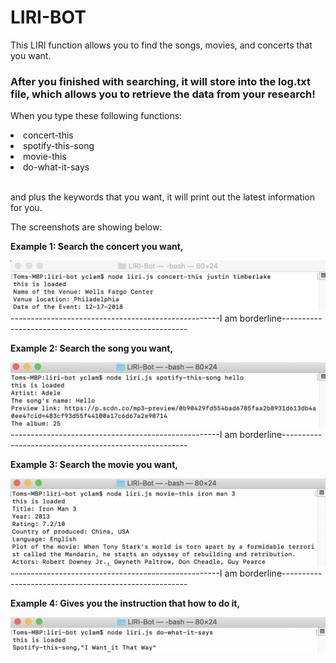 <h1><strong>LIRI-BOT</strong></h1>

<p>This LIRI function allows you to find the songs, movies, and concerts that you want.</p>

<h3><strong>After you finished with searching, it will store into the log.txt file, which allows you to retrieve the data from your research!</strong></h3>

<p>When you type these following functions:</p>
<li>concert-this</li>
<li>spotify-this-song</li>
<li>movie-this</li>
<li>do-what-it-says</li>
<br>
<p>and plus the keywords that you want, it will print out the latest information for you.</p>

<p>The screenshots are showing below:</p>

<p><strong>Example 1: Search the concert you want, </strong></p>

<img src = "https://github.com/tomlam0828/LIRI-Bot/blob/master/ex1.png?raw=true">

<br>
----------------------------------------------------I am borderline------------------------------------------------------

<br>
<p><strong>Example 2: Search the song you want, </strong></p>

<img src = "https://github.com/tomlam0828/LIRI-Bot/blob/master/ex2.png?raw=true">

<br>
----------------------------------------------------I am borderline------------------------------------------------------
<p><strong>Example 3: Search the movie you want, </strong></p>

<img src = "https://github.com/tomlam0828/LIRI-Bot/blob/master/ex3.png?raw=true">

<br>
----------------------------------------------------I am borderline------------------------------------------------------
<p><strong>Example 4: Gives you the instruction that how to do it, </strong></p>

<img src = "https://github.com/tomlam0828/LIRI-Bot/blob/master/ex4.png?raw=true">

<br>
